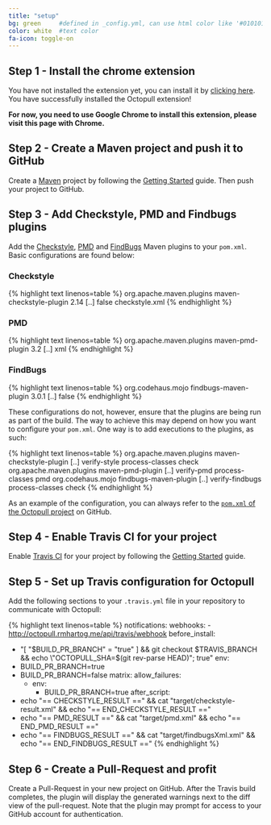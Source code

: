 ```yaml
---
title: "setup"
bg: green     #defined in _config.yml, can use html color like '#010101'
color: white  #text color
fa-icon: toggle-on
---
```


## Step 1 - Install the chrome extension

<p class="show-chrome">
	<span class="show-octopull-not-installed">
		You have not installed the extension yet, you can install it by <a href="#" class="btn" onclick="if(chrome) chrome.webstore.install();"><i class="fa fa-download"></i> clicking here</a>.
	</span>
	<span class="show-octopull-installed">
		You have successfully installed the Octopull extension!
	</span>
</p>

<p class="show-not-chrome">
	<b>For now, you need to use Google Chrome to install this extension, please visit this page with Chrome.</b>
</p>

## Step 2 - Create a Maven project and push it to GitHub

Create a [Maven](https://maven.apache.org/) project by following the [Getting Started](https://maven.apache.org/guides/getting-started/index.html) guide. Then push your project to GitHub.

## Step 3 - Add Checkstyle, PMD and Findbugs plugins

Add the [Checkstyle](https://maven.apache.org/plugins/maven-checkstyle-plugin/), [PMD](http://maven.apache.org/plugins/maven-pmd-plugin/) and [FindBugs](https://gleclaire.github.io/findbugs-maven-plugin/index.html) Maven plugins to your `pom.xml`. Basic configurations are found below:

### Checkstyle

{% highlight text linenos=table %}
<plugin>
 <groupId>org.apache.maven.plugins</groupId>
 <artifactId>maven-checkstyle-plugin</artifactId>
 <version>2.14</version>
 [..]
 <configuration>
   <failOnViolation>false</failOnViolation>
   <configLocation>checkstyle.xml</configLocation>
 </configuration>
</plugin>
{% endhighlight %}

### PMD

{% highlight text linenos=table %}
<plugin>
 <groupId>org.apache.maven.plugins</groupId>
 <artifactId>maven-pmd-plugin</artifactId>
 <version>3.2</version>
 [..]
 <configuration>
   <format>xml</format>
 </configuration>
</plugin>
{% endhighlight %}

### FindBugs

{% highlight text linenos=table %}
<plugin>
 <groupId>org.codehaus.mojo</groupId>
 <artifactId>findbugs-maven-plugin</artifactId>
 <version>3.0.1</version>
 [..]
 <configuration>
   <failOnError>false</failOnError>
 </configuration>
</plugin>
{% endhighlight %}

These configurations do not, however, ensure that the plugins are being run as part of the build. The way to achieve this may depend on how you want to configure your `pom.xml`. One way is to add executions to the plugins, as such:

{% highlight text linenos=table %}
<plugin>
 <groupId>org.apache.maven.plugins</groupId>
 <artifactId>maven-checkstyle-plugin</artifactId>
 [..]
 <executions>
  <execution>
   <id>verify-style</id>
   <phase>process-classes</phase>
   <goals>
    <goal>check</goal>
   </goals>
  </execution>
 </executions>
</plugin>
<plugin>
 <groupId>org.apache.maven.plugins</groupId>
 <artifactId>maven-pmd-plugin</artifactId>
 [..]
 <executions>
  <execution>
   <id>verify-pmd</id>
   <phase>process-classes</phase>
   <goals>
    <goal>pmd</goal>
   </goals>
  </execution>
 </executions>
</plugin>
<plugin>
 <groupId>org.codehaus.mojo</groupId>
 <artifactId>findbugs-maven-plugin</artifactId>
  [..]
  <executions>
  <execution>
   <id>verify-findbugs</id>
   <phase>process-classes</phase>
   <goals>
    <goal>check</goal>
   </goals>
  </execution>
 </executions>
</plugin>
{% endhighlight %}

As an example of the configuration, you can always refer to the [`pom.xml` of the Octopull project](https://github.com/rmhartog/octopull/blob/master/pom.xml) on GitHub.

## Step 4 - Enable Travis CI for your project

Enable [Travis CI](https://travis-ci.com/) for your project by following the [Getting Started](http://docs.travis-ci.com/user/getting-started/) guide.

## Step 5 - Set up Travis configuration for Octopull

Add the following sections to your `.travis.yml` file in your repository to communicate with Octopull:

{% highlight text linenos=table %}
notifications:
  webhooks:
    - http://octopull.rmhartog.me/api/travis/webhook
before_install:
  - "[ \"$BUILD_PR_BRANCH\" = \"true\" ] && git checkout $TRAVIS_BRANCH && echo \"OCTOPULL_SHA=$(git rev-parse HEAD)\"; true"
env:
  - BUILD_PR_BRANCH=true
  - BUILD_PR_BRANCH=false
matrix:
  allow_failures:
    - env:
      - BUILD_PR_BRANCH=true
after_script:
  - echo "== CHECKSTYLE_RESULT ==" && cat "target/checkstyle-result.xml" && echo "== END_CHECKSTYLE_RESULT =="
  - echo "== PMD_RESULT ==" && cat "target/pmd.xml" && echo "== END_PMD_RESULT =="
  - echo "== FINDBUGS_RESULT ==" && cat "target/findbugsXml.xml" && echo "== END_FINDBUGS_RESULT =="
{% endhighlight %}

## Step 6 - Create a Pull-Request and profit

Create a Pull-Request in your new project on GitHub. After the Travis build completes, the plugin will display the generated warnings next to the diff view of the pull-request. Note that the plugin may prompt for access to your GitHub account for authentication.